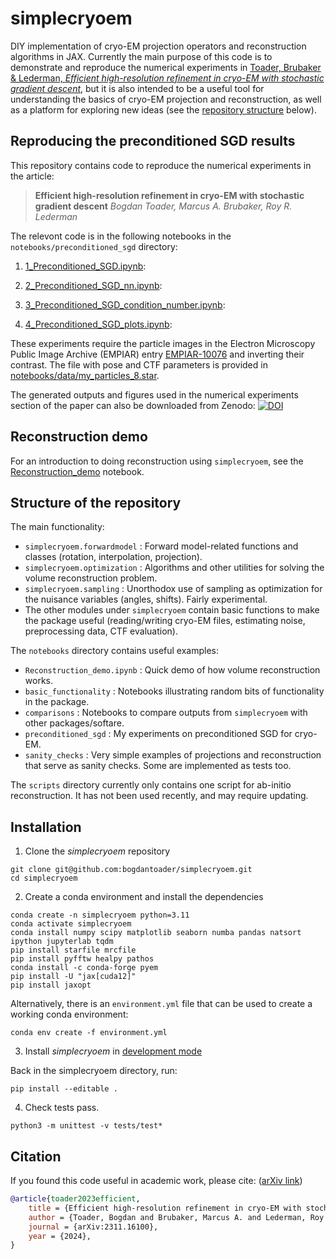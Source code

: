 # simplecryoem

DIY implementation of cryo-EM projection operators and reconstruction algorithms in JAX. Currently the main purpose of this code is to demonstrate and reproduce the numerical experiments in [Toader, Brubaker & Lederman, *Efficient high-resolution refinement in cryo-EM with stochastic gradient descent*](https://arxiv.org/abs/2311.16100), but it is also intended to be a useful tool for understanding the basics of cryo-EM projection and reconstruction, as well as a platform for exploring new ideas (see the [repository structure](#structure-of-the-repository) below).


## Reproducing the preconditioned SGD results 

This repository contains code to reproduce the numerical experiments in the article:

> **Efficient high-resolution refinement in cryo-EM with stochastic gradient descent**
> *Bogdan Toader, Marcus A. Brubaker, Roy R. Lederman*

The relevont code is in the following notebooks in the `notebooks/preconditioned_sgd` directory:

1. [1_Preconditioned_SGD.ipynb](notebooks/preconditioned_sgd/1_Preconditioned_SGD.ipynb):

2. [2_Preconditioned_SGD_nn.ipynb](notebooks/preconditioned_sgd/2_Preconditioned_SGD_nn.ipynb):

3. [3_Preconditioned_SGD_condition_number.ipynb](notebooks/preconditioned_sgd/3_Preconditioned_SGD_condition_number.ipynb):

4. [4_Preconditioned_SGD_plots.ipynb](notebooks/preconditioned_sgd/4_Preconditioned_SGD_plots.ipynb):

These experiments require the particle images in the Electron Microscopy Public Image Archive (EMPIAR) entry [EMPIAR-10076](https://www.ebi.ac.uk/empiar/EMPIAR-10076/) and inverting their contrast. The file with pose and CTF parameters is provided in [notebooks/data/my_particles_8.star](notebooks/data/my_particles_8.star).

The generated outputs and figures used in the numerical experiments section of the paper can also be downloaded from Zenodo: [![DOI](https://zenodo.org/badge/DOI/10.5281/zenodo.14017757.svg)](https://doi.org/10.5281/zenodo.14017757)


## Reconstruction demo

For an introduction to doing reconstruction using `simplecryoem`, see the [Reconstruction_demo](notebooks/Reconstruction_demo.ipynb) notebook.


## Structure of the repository

The main functionality:

* `simplecryoem.forwardmodel` : Forward model-related functions and classes (rotation, interpolation, projection).
* `simplecryoem.optimization` : Algorithms and other utilities for solving the volume reconstruction problem.
* `simplecryoem.sampling` : Unorthodox use of sampling as optimization for the nuisance variables (angles, shifts). Fairly experimental.
* The other modules under `simplecryoem` contain basic functions to make the package useful (reading/writing cryo-EM files, estimating noise, preprocessing data, CTF evaluation).

The `notebooks` directory contains useful examples:

* `Reconstruction_demo.ipynb` : Quick demo of how volume reconstruction works. 
* `basic_functionality` :  Notebooks illustrating random bits of functionality in the package.
* `comparisons` : Notebooks to compare outputs from `simplecryoem` with other packages/softare.
* `preconditioned_sgd` : My experiments on preconditioned SGD for cryo-EM.
* `sanity_checks` : Very simple examples of projections and reconstruction that serve as sanity checks. Some are implemented as tests too.

The `scripts` directory currently only contains one script for ab-initio reconstruction. It has not been used recently, and may require updating.


## Installation

1. Clone the *simplecryoem* repository

```
git clone git@github.com:bogdantoader/simplecryoem.git
cd simplecryoem
```

2. Create a conda environment and install the dependencies

```
conda create -n simplecryoem python=3.11
conda activate simplecryoem 
conda install numpy scipy matplotlib seaborn numba pandas natsort ipython jupyterlab tqdm
pip install starfile mrcfile
pip install pyfftw healpy pathos
conda install -c conda-forge pyem
pip install -U "jax[cuda12]"
pip install jaxopt
```

Alternatively, there is an `environment.yml` file that can be used to create a working conda environment:

```
conda env create -f environment.yml
```

3. Install *simplecryoem* in [development mode](https://setuptools.pypa.io/en/latest/userguide/development_mode.html)

Back in the simplecryoem directory, run:

```
pip install --editable .
```

4.  Check tests pass.

```
python3 -m unittest -v tests/test*
```


## Citation

If you found this code useful in academic work, please cite: ([arXiv link](https://arxiv.org/abs/2311.16100v1))

```bibtex
@article{toader2023efficient,
    title = {Efficient high-resolution refinement in cryo-EM with stochastic gradient descent},
    author = {Toader, Bogdan and Brubaker, Marcus A. and Lederman, Roy R.},
    journal = {arXiv:2311.16100},
    year = {2024},
}
```
